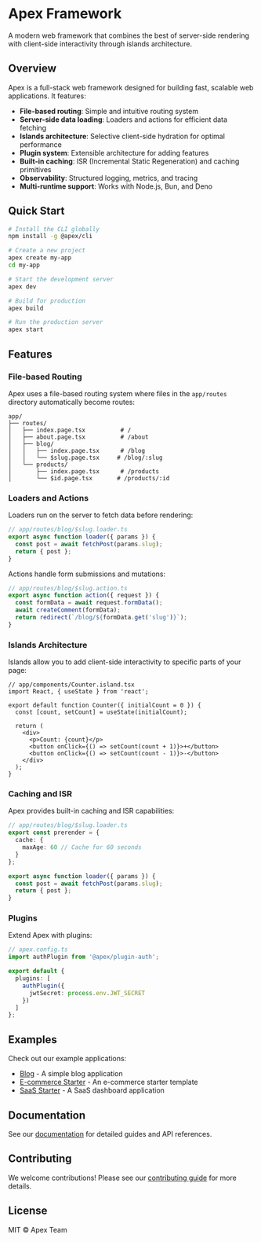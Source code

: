 # Apex Framework

A modern web framework that combines the best of server-side rendering with client-side interactivity through islands architecture.

## Overview

Apex is a full-stack web framework designed for building fast, scalable web applications. It features:

- **File-based routing**: Simple and intuitive routing system
- **Server-side data loading**: Loaders and actions for efficient data fetching
- **Islands architecture**: Selective client-side hydration for optimal performance
- **Plugin system**: Extensible architecture for adding features
- **Built-in caching**: ISR (Incremental Static Regeneration) and caching primitives
- **Observability**: Structured logging, metrics, and tracing
- **Multi-runtime support**: Works with Node.js, Bun, and Deno

## Quick Start

```bash
# Install the CLI globally
npm install -g @apex/cli

# Create a new project
apex create my-app
cd my-app

# Start the development server
apex dev

# Build for production
apex build

# Run the production server
apex start
```

## Features

### File-based Routing

Apex uses a file-based routing system where files in the `app/routes` directory automatically become routes:

```
app/
├── routes/
│   ├── index.page.tsx          # /
│   ├── about.page.tsx          # /about
│   ├── blog/
│   │   ├── index.page.tsx      # /blog
│   │   └── $slug.page.tsx     # /blog/:slug
│   └── products/
│       ├── index.page.tsx      # /products
│       └── $id.page.tsx       # /products/:id
```

### Loaders and Actions

Loaders run on the server to fetch data before rendering:

```typescript
// app/routes/blog/$slug.loader.ts
export async function loader({ params }) {
  const post = await fetchPost(params.slug);
  return { post };
}
```

Actions handle form submissions and mutations:

```typescript
// app/routes/blog/$slug.action.ts
export async function action({ request }) {
  const formData = await request.formData();
  await createComment(formData);
  return redirect(`/blog/${formData.get('slug')}`);
}
```

### Islands Architecture

Islands allow you to add client-side interactivity to specific parts of your page:

```tsx
// app/components/Counter.island.tsx
import React, { useState } from 'react';

export default function Counter({ initialCount = 0 }) {
  const [count, setCount] = useState(initialCount);
  
  return (
    <div>
      <p>Count: {count}</p>
      <button onClick={() => setCount(count + 1)}>+</button>
      <button onClick={() => setCount(count - 1)}>-</button>
    </div>
  );
}
```

### Caching and ISR

Apex provides built-in caching and ISR capabilities:

```typescript
// app/routes/blog/$slug.loader.ts
export const prerender = {
  cache: {
    maxAge: 60 // Cache for 60 seconds
  }
};

export async function loader({ params }) {
  const post = await fetchPost(params.slug);
  return { post };
}
```

### Plugins

Extend Apex with plugins:

```typescript
// apex.config.ts
import authPlugin from '@apex/plugin-auth';

export default {
  plugins: [
    authPlugin({
      jwtSecret: process.env.JWT_SECRET
    })
  ]
};
```

## Examples

Check out our example applications:

- [Blog](examples/blog) - A simple blog application
- [E-commerce Starter](examples/ecommerce-starter) - An e-commerce starter template
- [SaaS Starter](examples/saas-starter) - A SaaS dashboard application

## Documentation

See our [documentation](examples/docs) for detailed guides and API references.

## Contributing

We welcome contributions! Please see our [contributing guide](CONTRIBUTING.md) for more details.

## License

MIT © Apex Team
